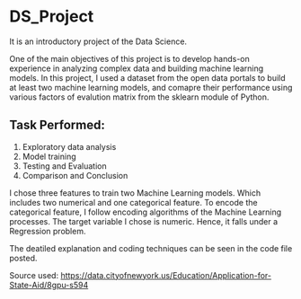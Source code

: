 # DS_Project

It is an introductory project of the Data Science.

One of the main objectives of this project is to develop hands-on experience in analyzing complex data and building machine learning models. 
In this project, I used a dataset from the open data portals to build at least two machine learning models, and comapre their performance using 
various factors of evalution matrix from the sklearn module of Python.


## Task Performed:
1. Exploratory data analysis
2. Model training
3. Testing and Evaluation
4. Comparison and Conclusion


I chose three features to train two Machine Learning models. Which includes two numerical and one categorical feature.
To encode the categorical feature, I follow encoding algorithms of the Machine Learning processes.
The target variable I chose is numeric. Hence, it falls under a Regression problem.


The deatiled explanation and coding techniques can be seen in the code file posted.



Source used: https://data.cityofnewyork.us/Education/Application-for-State-Aid/8gpu-s594
